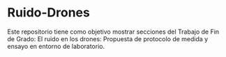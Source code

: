 # Ruido-Drones
Este repositorio tiene como objetivo mostrar secciones del Trabajo de Fin de Grado: El ruido en los drones: Propuesta de protocolo de medida y ensayo en entorno de laboratorio.
